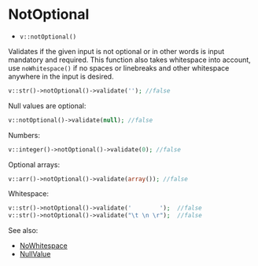 # NotOptional

- `v::notOptional()`

Validates if the given input is not optional or in other words is input mandatory
and required. This function also takes whitespace into account, use `noWhitespace()`
if no spaces or linebreaks and other whitespace anywhere in the input is desired.

```php
v::str()->notOptional()->validate(''); //false
```

Null values are optional:

```php
v::notOptional()->validate(null); //false
```

Numbers:

```php
v::integer()->notOptional()->validate(0); //false
```

Optional arrays:

```php
v::arr()->notOptional()->validate(array()); //false
```

Whitespace:

```php
v::str()->notOptional()->validate('        ');  //false
v::str()->notOptional()->validate("\t \n \r");  //false
```

See also:

  * [NoWhitespace](NoWhitespace.md)
  * [NullValue](NullValue.md)
